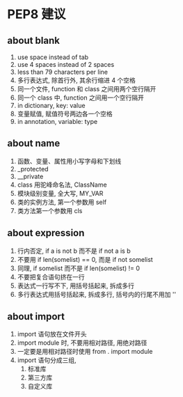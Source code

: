 # PEP8 建议

## about blank

1. use space instead of tab
2. use 4 spaces instead of 2 spaces
3. less than 79 characters per line
4. 多行表达式, 除首行外, 其余行缩进 4 个空格
5. 同一个文件, function 和 class 之间用两个空行隔开
6. 同一个 class 中, function 之间用一个空行隔开
7. in dictionary, key: value
8. 变量赋值, 赋值符号两边各一个空格
9. in annotation, variable: type

## about name

1. 函数、变量、属性用小写字母和下划线
2. _protected
3. __private
4. class 用驼峰命名法, ClassName
5. 模块级别变量, 全大写, MY_VAR
6. 类的实例方法, 第一个参数用 self
7. 类方法第一个参数用 cls

## about expression

1. 行内否定, if a is not b 而不是 if not a is b
2. 不要用 if len(somelist) == 0, 而是 if not somelist
3. 同理, if somelist 而不是 if len(somelist) != 0
4. 不要把复合语句挤在一行
5. 表达式一行写不下, 用括号括起来, 拆成多行
7. 多行表达式用括号括起来, 拆成多行, 括号内的行尾不用加 '\'

## about import

1. import 语句放在文件开头
2. import module 时, 不要用相对路径, 用绝对路径
3. 一定要是用相对路径时使用 from . import module
4. import 语句分成三组,
    1. 标准库
    2. 第三方库
    3. 自定义库